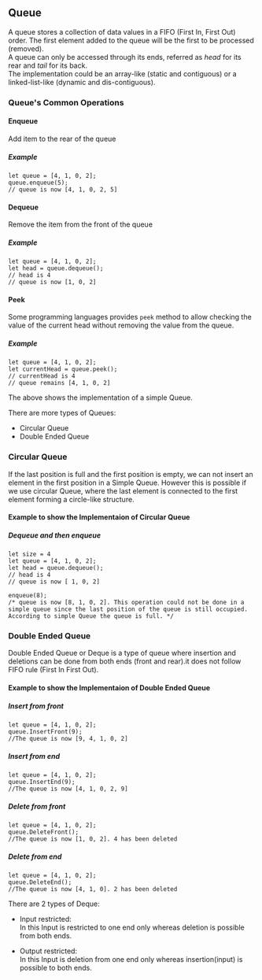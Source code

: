## Queue
A queue stores a collection of data values in a FIFO (First In, First Out) order. The first element added to the queue will be the first to be processed (removed).\
A queue can only be accessed through its ends, referred as _head_ for its rear and _tail_ for its back.\
The implementation could be an array-like (static and contiguous) or a linked-list-like (dynamic and dis-contiguous).
### Queue's Common Operations
#### Enqueue
Add item to the rear of the queue
##### Example
```
let queue = [4, 1, 0, 2];
queue.enqueue(5);
// queue is now [4, 1, 0, 2, 5]
```
#### Dequeue
Remove the item from the front of the queue
##### Example

```
let queue = [4, 1, 0, 2];
let head = queue.dequeue();
// head is 4
// queue is now [1, 0, 2]
```
#### Peek
Some programming languages provides `peek` method to allow checking the value of the current head without removing the value from the queue.
##### Example

```
let queue = [4, 1, 0, 2];
let currentHead = queue.peek();
// currentHead is 4
// queue remains [4, 1, 0, 2]
```

The above shows the implementation of a simple Queue.

There are more types of Queues: 
- Circular Queue
- Double Ended Queue

### Circular Queue

If the last position is full and the first position is empty, we can not insert an element in the first position in a Simple Queue. However this is possible if we use circular Queue, where the last element is connected to the first element forming a circle-like structure.

#### Example to show the Implementaion of Circular Queue

##### Dequeue and then enqueue
```
let size = 4
let queue = [4, 1, 0, 2];
let head = queue.dequeue();
// head is 4
// queue is now [ 1, 0, 2]

enqueue(8);
/* queue is now [8, 1, 0, 2]. This operation could not be done in a simple queue since the last position of the queue is still occupied. According to simple Queue the queue is full. */

```

### Double Ended Queue

Double Ended Queue or Deque is a type of queue where insertion and deletions can be done from both ends (front and rear).it does not follow FIFO rule (First In First Out).

#### Example to show the Implementaion of Double Ended Queue

##### Insert from front

```
let queue = [4, 1, 0, 2];
queue.InsertFront(9);
//The queue is now [9, 4, 1, 0, 2]
```
##### Insert from end

```
let queue = [4, 1, 0, 2];
queue.InsertEnd(9);
//The queue is now [4, 1, 0, 2, 9]
```
##### Delete from front

```
let queue = [4, 1, 0, 2];
queue.DeleteFront();
//The queue is now [1, 0, 2]. 4 has been deleted
```
##### Delete from end

```
let queue = [4, 1, 0, 2];
queue.DeleteEnd();
//The queue is now [4, 1, 0]. 2 has been deleted
```


There are 2 types of Deque:

* Input restricted:  
In this Input is restricted to one end only whereas deletion is possible from both ends.

* Output restricted:  
In this Input is deletion from one end only whereas insertion(input) is possible to both ends.

